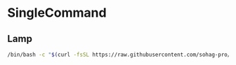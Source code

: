 # SingleCommand

## Lamp
```bash
/bin/bash -c "$(curl -fsSL https://raw.githubusercontent.com/sohag-pro/SingleCommand/main/lamp.sh)"
```